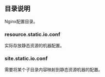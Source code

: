## 目录说明

Nginx配置目录。

### resource.static.io.conf

实际存放静态资源的机器配置。

### site.static.io.conf

需要将某个子目录内容映射到静态资源机器的配置。